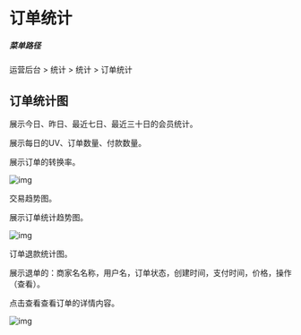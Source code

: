 # 订单统计

##### 菜单路径

运营后台 > 统计 > 统计 > 订单统计

## 订单统计图

展示今日、昨日、最近七日、最近三十日的会员统计。

展示每日的UV、订单数量、付款数量。

展示订单的转换率。

![img](https://docs.pickmall.cn/help/images/%E8%AE%A2%E5%8D%95%E7%BB%9F%E8%AE%A1.png)

交易趋势图。

展示订单统计趋势图。

![img](https://docs.pickmall.cn/help/images/%E4%BA%A4%E6%98%93%E8%B6%8B%E5%8A%BF.png)

订单退款统计图。

展示退单的：商家名名称，用户名，订单状态，创建时间，支付时间，价格，操作（查看）。

点击查看查看订单的详情内容。

![img](https://docs.pickmall.cn/help/images/%E9%80%80%E5%8D%95%E7%BB%9F%E8%AE%A1.png)